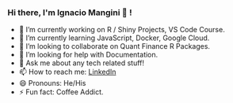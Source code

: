 ### Hi there, I'm Ignacio Mangini 👋 ! 

- 🔭 I’m currently working on R / Shiny Projects, VS Code Course.
- 🌱 I’m currently learning JavaScript, Docker, Google Cloud.
- 👯 I’m looking to collaborate on Quant Finance R Packages.   
- 🤔 I’m looking for help with Documentation.
- 💬 Ask me about any tech related stuff!
- 📫 How to reach me: [LinkedIn](https://www.linkedin.com/in/ignacio-mangini-baa275186/)
- 😄 Pronouns: He/His
- ⚡ Fun fact: Coffee Addict.

